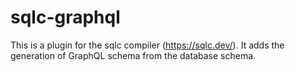 # sqlc-graphql
This is a plugin for the sqlc compiler (https://sqlc.dev/). It adds the generation of GraphQL schema from the database schema.
